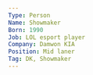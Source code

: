 ```yaml
---
Type: Person
Name: Showmaker
Born: 1990
Job: LOL esport player
Company: Damwon KIA
Position: Mid laner
Tag: DK, Showmaker
---
```

